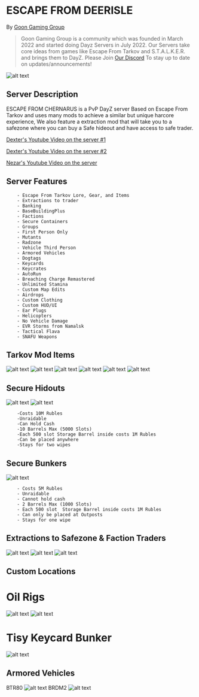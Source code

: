# ESCAPE FROM DEERISLE

By [Goon Gaming Group](https://discord.gg/goongaminggroup "GoonGamingGroup Discord")


> Goon Gaming Group is a community which was founded in March 2022 and started doing Dayz Servers in July 2022. Our Servers take core ideas from games like Escape From Tarkov and S.T.A.L.K.E.R. and brings them to DayZ. Please Join [Our Discord](https://discord.gg/goongaminggroup "GoonGamingGroup Discord") To stay up to date on updates/announcements!

 ![alt text](https://github.com/Mitch3902/Escape-From-DeerIsle/blob/main/ESCAPEFROMDEERISLLOADINGSCREEN.png?raw=true "Loading Screen")

## Server Description

ESCAPE FROM CHERNARUS is a PvP DayZ server Based on Escape From Tarkov and uses many mods to achieve a similar but unique harcore experience, We also feature a extraction mod that will take you to a safezone where you can buy a Safe hideout and have access to safe trader.

[Dexter's Youtube Video on the server #1](https://www.youtube.com/watch?v=GQivfNea7a0&t=3940s "Popular Video")

[Dexter's Youtube Video on the server #2](https://www.youtube.com/watch?v=-LMTFKu-GBg&t=279s "Popular Video")

[Nezar's Youtube Video on the server](https://www.youtube.com/watch?v=IdAgsJEZkOw&t=3s "Popular Video")

## Server Features

        - Escape From Tarkov Lore, Gear, and Items
        - Extractions to trader
        - Banking
        - BaseBuildingPlus
        - Factions
        - Secure Containers
        - Groups
        - First Person Only
        - Mutants
        - Radzone
        - Vehicle Third Person
        - Armored Vehicles
        - Dogtags
        - Keycards
        - Keycrates
        - AutoRun
        - Breaching Charge Remastered
        - Unlimited Stamina
        - Custom Map Edits
        - Airdrops
        - Custom Clothing
        - Custom HUD/UI
        - Ear Plugs
        - Helicopters
        - No Vehicle Damage
        - EVR Storms from Namalsk
        - Tactical Flava
        - SNAFU Weapons

## Tarkov Mod Items
![alt text](https://github.com/BehrTheDon/GGGPics/blob/main/asdgadsgdsagdsag.png?raw=true "Valubles")
![alt text](https://github.com/BehrTheDon/GGGPics/blob/main/adgsgsdagdsag.png?raw=true "Medicals")
![alt text](https://github.com/BehrTheDon/GGGPics/blob/main/gdasgdsagdas.png?raw=true "Keycards")
![alt text](https://github.com/BehrTheDon/GGGPics/blob/main/gdasgdsagdsag.png?raw=true "Masks")
![alt text](https://github.com/BehrTheDon/GGGPics/blob/main/gadgasgads.png?raw=true "Collectables")
![alt text](https://github.com/BehrTheDon/GGGPics/blob/main/asdgagsadfgds.png?raw=true "Weapons")

## Secure Hidouts
![alt text](https://github.com/Mitch3902/GoonGamingGroup/blob/main/20221117153105_1.jpg?raw=true "Hideout")
![alt text](https://github.com/Mitch3902/GoonGamingGroup/blob/main/20221117153124_1.jpg?raw=true "Hideout")

        -Costs 10M Rubles
        -Unraidable
        -Can Hold Cash
        -10 Barrels Max (5000 Slots)
        -Each 500 slot Storage Barrel inside costs 1M Rubles 
        -Can be placed anywhere 
        -Stays for two wipes

## Secure Bunkers
![alt text](https://github.com/Mitch3902/GoonGamingGroup/blob/main/stash.jpg?raw=true "Bunker")

        - Costs 5M Rubles
        - Unraidable
        - Cannot hold cash
        - 2 Barrels Max (1000 Slots)
        - Each 500 slot  Storage Barrel inside costs 1M Rubles 
        - Can only be placed at Outposts
        - Stays for one wipe

## Extractions to Safezone & Faction Traders
![alt text](https://github.com/Mitch3902/GoonGamingGroup/blob/main/20221022235959_1.jpg?raw=true "Train Extract")
![alt text](https://github.com/Mitch3902/GoonGamingGroup/blob/main/20221022235711_1.jpg?raw=true "Extract")
![alt text](https://github.com/Mitch3902/GoonGamingGroup/blob/main/20221022235559_1.jpg?raw=true "MV22")

## Custom Locations 
# Oil Rigs  
![alt text](https://github.com/Mitch3902/GoonGamingGroup/blob/main/20221113232853_1.jpg?raw=true "Rig1")
![alt text](https://github.com/Mitch3902/GoonGamingGroup/blob/main/20221113232858_1.jpg?raw=true "Rig2")
# Tisy Keycard Bunker
![alt text](https://github.com/Mitch3902/GoonGamingGroup/blob/main/20221107225321_1.jpg?raw=true "TISY")

## Armored Vehicles
BTR80
![alt text](https://github.com/Mitch3902/GoonGamingGroup/blob/main/max-stam-btr-a-artstation.jpg?raw=true "BTR80")
BRDM2
![alt text](https://github.com/Mitch3902/GoonGamingGroup/blob/main/3a13af110e3b419ba5caa16d745fe93a.jpeg?raw=true "BRDM2")


